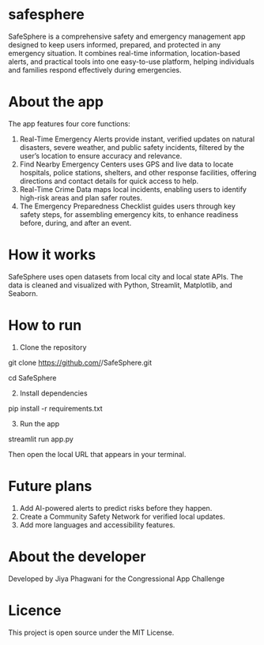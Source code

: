 # safesphere
SafeSphere is a comprehensive safety and emergency management app designed to keep users informed, prepared, and protected in any emergency situation. It combines real-time information, location-based alerts, and practical tools into one easy-to-use platform, helping individuals and families respond effectively during emergencies.

# About the app
The app features four core functions:
1. Real-Time Emergency Alerts provide instant, verified updates on natural disasters, severe weather, and public safety incidents, filtered by the user’s location to ensure accuracy and relevance.
2. Find Nearby Emergency Centers uses GPS and live data to locate hospitals, police stations, shelters, and other response facilities, offering directions and contact details for quick access to help.
3. Real-Time Crime Data maps local incidents, enabling users to identify high-risk areas and plan safer routes.
4. The Emergency Preparedness Checklist guides users through key safety steps, for assembling emergency kits, to enhance readiness before, during, and after an event.

# How it works
SafeSphere uses open datasets from local city and local state APIs. The data is cleaned and visualized with Python, Streamlit, Matplotlib, and Seaborn.

# How to run
1. Clone the repository

git clone https://github.com/<your-username>/SafeSphere.git

cd SafeSphere

2. Install dependencies

pip install -r requirements.txt

3. Run the app 

streamlit run app.py

Then open the local URL that appears in your terminal.

# Future plans
1. Add AI-powered alerts to predict risks before they happen.
2. Create a Community Safety Network for verified local updates.
3. Add more languages and accessibility features.

# About the developer
Developed by Jiya Phagwani for the Congressional App Challenge

# Licence
This project is open source under the MIT License.
